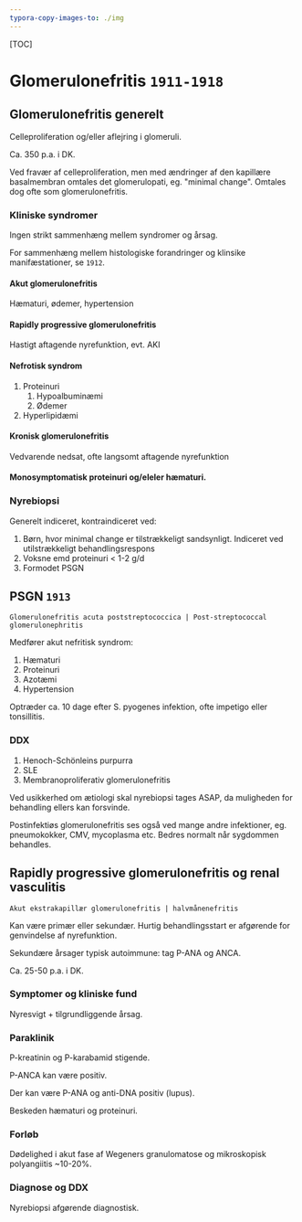 ```yaml
---
typora-copy-images-to: ./img
---
```


[TOC]

# Glomerulonefritis `1911-1918`

## Glomerulonefritis generelt

Celleproliferation og/eller aflejring i glomeruli.

Ca. 350 p.a. i DK.

Ved fravær af celleproliferation, men med ændringer af den kapillære basalmembran omtales det glomerulopati, eg. "minimal change". Omtales dog ofte som glomerulonefritis.

### Kliniske syndromer

Ingen strikt sammenhæng mellem syndromer og årsag.

For sammenhæng mellem histologiske forandringer og klinsike manifæstationer, se `1912`.

#### Akut glomerulonefritis

Hæmaturi, ødemer, hypertension

#### Rapidly progressive glomerulonefritis

Hastigt aftagende nyrefunktion, evt. AKI

#### Nefrotisk syndrom

1. Proteinuri
   1. Hypoalbuminæmi
   2. Ødemer
2. Hyperlipidæmi

#### Kronisk glomerulonefritis

Vedvarende nedsat, ofte langsomt aftagende nyrefunktion

#### Monosymptomatisk proteinuri og/eleler hæmaturi.

### Nyrebiopsi

Generelt indiceret, kontraindiceret ved:

1. Børn, hvor minimal change er tilstrækkeligt sandsynligt. Indiceret ved utilstrækkeligt behandlingsrespons
2. Voksne emd proteinuri < 1-2 g/d
3. Formodet PSGN

## PSGN `1913`

`Glomerulonefritis acuta poststreptococcica | Post-streptococcal glomerulonephritis`

Medfører akut nefritisk syndrom:

1. Hæmaturi
2. Proteinuri
3. Azotæmi
4. Hypertension

Optræder ca. 10 dage efter S. pyogenes infektion, ofte impetigo eller tonsillitis.

### DDX

1. Henoch-Schönleins purpurra
2. SLE
3. Membranoproliferativ glomerulonefritis

Ved usikkerhed om ætiologi skal nyrebiopsi tages ASAP, da muligheden for behandling ellers kan forsvinde.

Postinfektiøs glomerulonefritis ses også ved mange andre infektioner, eg. pneumokokker, CMV, mycoplasma etc. Bedres normalt når sygdommen behandles.

## Rapidly progressive glomerulonefritis og renal vasculitis

`Akut ekstrakapillær glomerulonefritis | halvmånenefritis`

Kan være primær eller sekundær. Hurtig behandlingsstart er afgørende for genvindelse af nyrefunktion.

Sekundære årsager typisk autoimmune: tag P-ANA og ANCA.

Ca. 25-50 p.a. i DK.

### Symptomer og kliniske fund

Nyresvigt + tilgrundliggende årsag.

### Paraklinik

P-kreatinin og P-karabamid stigende.

P-ANCA kan være positiv.

Der kan være P-ANA og anti-DNA positiv (lupus).

Beskeden hæmaturi og proteinuri.

### Forløb

Dødelighed i akut fase af Wegeners granulomatose og mikroskopisk polyangiitis ~10-20%.

### Diagnose og DDX

Nyrebiopsi afgørende diagnostisk.
